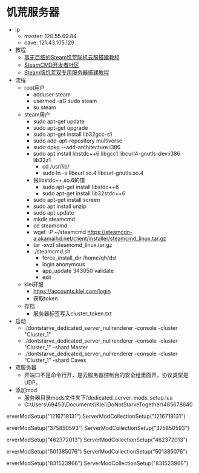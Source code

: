 # 饥荒服务器
- ip
  - master: 120.55.69.84
  - cave: 121.43.105.129
- 教程
  - [事无巨细的Steam饥荒联机云服搭建教程](https://blog.csdn.net/Hydius/article/details/106121931)
  - [SteamCMD开发者社区](https://developer.valvesoftware.com/wiki/SteamCMD)
  - [Steam版饥荒双专用服务器搭建教程](https://blog.csdn.net/XUdashi/article/details/118695063)
- 流程
  - root用户
    - adduser steam
    - usermod -aG sudo steam
    - su steam
  - steam用户
    - sudo apt-get update
    - sudo apt-get upgrade
    - sudo apt-get install lib32gcc-s1
    - sudo add-apt-repository multiverse
    - sudo dpkg --add-architecture i386
    - sudo apt install libstdc++6 libgcc1 libcurl4-gnutls-dev:i386 lib32z1
      - cd /usr/lib/
      - sudo ln -s libcurl.so.4 libcurl-gnutls.so.4
    - 报libstdc++.so.6的错
      - sudo apt-get install libstdc++6 
      - sudo apt-get install lib32stdc++6
    - sudo apt-get install screen
    - sudo apt install unzip
    - sudo apt update
    - mkdir steamcmd
    - cd steamcmd
    - wget -P ~/steamcmd https://steamcdn-a.akamaihd.net/client/installer/steamcmd_linux.tar.gz
    - tar -xvzf steamcmd_linux.tar.gz
    - ./steamcmd.sh
      - force_install_dir /home/qh/dst
      - login anonymous
      - app_update 343050 validate
      - exit
  - klei开服
    - https://accounts.klei.com/login
    - 获取token
  - 存档
    - 服务器标签写入cluster_token.txt
- 启动
  - ./dontstarve_dedicated_server_nullrenderer -console -cluster "Cluster_1"
  - ./dontstarve_dedicated_server_nullrenderer -console -cluster "Cluster_1" -shard Master
  - ./dontstarve_dedicated_server_nullrenderer -console -cluster "Cluster_1" -shard Caves
- 双服务器
  - 开端口不是命令行开，是云服务器控制台的安全组里面开，协议类型是UDP。
- 添加mod
  - 服务器目录mods文件夹下/dedicated_server_mods_setup.lua
  - C:\Users\69453\Documents\Klei\DoNotStarveTogether\485678640


erverModSetup("1216718131")
ServerModCollectionSetup("1216718131")

erverModSetup("375850593")
ServerModCollectionSetup("375850593")

erverModSetup("462372013")
ServerModCollectionSetup("462372013")

erverModSetup("501385076")
ServerModCollectionSetup("501385076")

erverModSetup("831523966")
ServerModCollectionSetup("831523966")